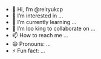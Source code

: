 - 👋 Hi, I’m @reiryukcp
- 👀 I’m interested in ...
- 🌱 I’m currently learning ...
- 💞️ I’m loo king to collaborate on ...
- 📫 How to reach me ...
- 😄 Pronouns: ...
- ⚡ Fun fact: ...

<!---
reiryukcp/reiryukcp is a ✨ special ✨ repository because its `README.md` (this file) appears on your GitHub profile.
You can click the Preview link to take a look at your changes.
--->
